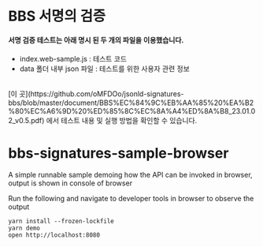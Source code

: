 # BBS 서명의 검증

#### 서명 검증 테스트는 아래 명시 된 두 개의 파일을 이용했습니다.

 - index.web-sample.js : 테스트 코드
 - data 폴더 내부 json 파일 : 테스트를 위한 사용자 관련 정보

<br>
[이 곳](https://github.com/oMFDOo/jsonld-signatures-bbs/blob/master/document/BBS%EC%84%9C%EB%AA%85%20%EA%B2%80%EC%A6%9D%20%ED%85%8C%EC%8A%A4%ED%8A%B8_23.01.02_v0.5.pdf)
에서 테스트 내용 및 실행 방법을 확인할 수 있습니다.

# bbs-signatures-sample-browser

A simple runnable sample demoing how the API can be invoked in browser, output is shown in console of browser

Run the following and navigate to developer tools in browser to observe the output

```
yarn install --frozen-lockfile
yarn demo
open http://localhost:8080
```
